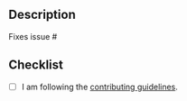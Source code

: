 <!--
  Hello, thanks for submitting a pull request! Please provide enough information so we can review it.
-->

## Description

Fixes issue #

## Checklist

- [ ] I am following the [contributing guidelines](https://github.com/AlphaKretin/emcee-tournament-bot/master/.github/CONTRIBUTING.md).
